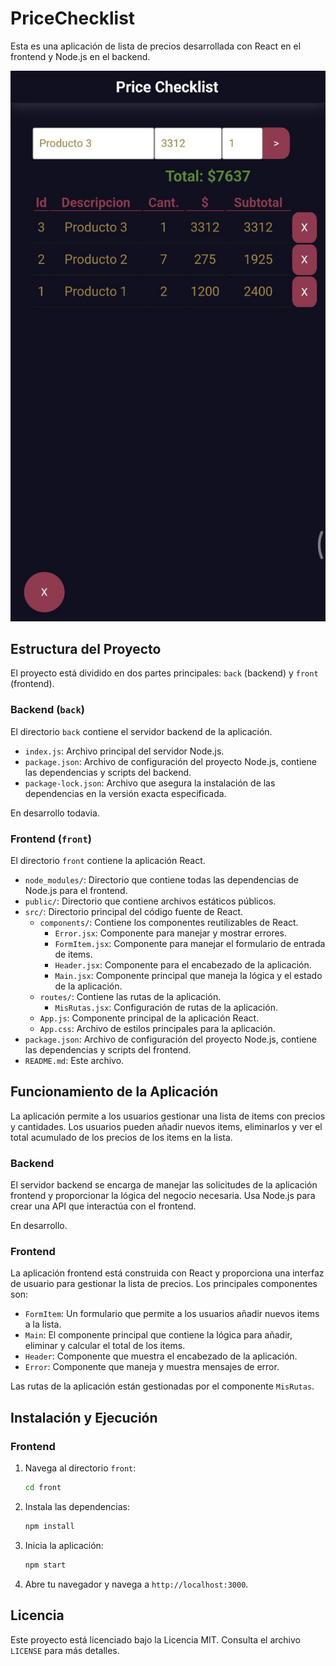 # PriceChecklist

Esta es una aplicación de lista de precios desarrollada con React en el frontend y Node.js en el backend.

![Front capture](/assets/img/capture%20front.jpg)

## Estructura del Proyecto

El proyecto está dividido en dos partes principales: `back` (backend) y `front` (frontend).

### Backend (`back`)

El directorio `back` contiene el servidor backend de la aplicación.

-   `index.js`: Archivo principal del servidor Node.js.
-   `package.json`: Archivo de configuración del proyecto Node.js, contiene las dependencias y scripts del backend.
-   `package-lock.json`: Archivo que asegura la instalación de las dependencias en la versión exacta especificada.

En desarrollo todavia.

### Frontend (`front`)

El directorio `front` contiene la aplicación React.

-   `node_modules/`: Directorio que contiene todas las dependencias de Node.js para el frontend.
-   `public/`: Directorio que contiene archivos estáticos públicos.
-   `src/`: Directorio principal del código fuente de React.
    -   `components/`: Contiene los componentes reutilizables de React.
        -   `Error.jsx`: Componente para manejar y mostrar errores.
        -   `FormItem.jsx`: Componente para manejar el formulario de entrada de items.
        -   `Header.jsx`: Componente para el encabezado de la aplicación.
        -   `Main.jsx`: Componente principal que maneja la lógica y el estado de la aplicación.
    -   `routes/`: Contiene las rutas de la aplicación.
        -   `MisRutas.jsx`: Configuración de rutas de la aplicación.
    -   `App.js`: Componente principal de la aplicación React.
    -   `App.css`: Archivo de estilos principales para la aplicación.
-   `package.json`: Archivo de configuración del proyecto Node.js, contiene las dependencias y scripts del frontend.
-   `README.md`: Este archivo.

## Funcionamiento de la Aplicación

La aplicación permite a los usuarios gestionar una lista de items con precios y cantidades. Los usuarios pueden añadir nuevos items, eliminarlos y ver el total acumulado de los precios de los items en la lista.

### Backend

El servidor backend se encarga de manejar las solicitudes de la aplicación frontend y proporcionar la lógica del negocio necesaria. Usa Node.js para crear una API que interactúa con el frontend.

En desarrollo.

### Frontend

La aplicación frontend está construida con React y proporciona una interfaz de usuario para gestionar la lista de precios. Los principales componentes son:

-   `FormItem`: Un formulario que permite a los usuarios añadir nuevos items a la lista.
-   `Main`: El componente principal que contiene la lógica para añadir, eliminar y calcular el total de los items.
-   `Header`: Componente que muestra el encabezado de la aplicación.
-   `Error`: Componente que maneja y muestra mensajes de error.

Las rutas de la aplicación están gestionadas por el componente `MisRutas`.

## Instalación y Ejecución

### Frontend

1. Navega al directorio `front`:
    ```bash
    cd front
    ```
2. Instala las dependencias:
    ```bash
    npm install
    ```
3. Inicia la aplicación:
    ```bash
    npm start
    ```
4. Abre tu navegador y navega a `http://localhost:3000`.

## Licencia

Este proyecto está licenciado bajo la Licencia MIT. Consulta el archivo `LICENSE` para más detalles.
